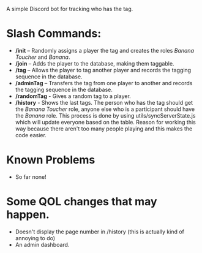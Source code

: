 A simple Discord bot for tracking who has the tag.
# Slash Commands:
- **/init** – Randomly assigns a player the tag and creates the roles _Banana Toucher_ and _Banana_.
- **/join** – Adds the player to the database, making them taggable.
- **/tag** – Allows the player to tag another player and records the tagging sequence in the database.
- **/adminTag** – Transfers the tag from one player to another and records the tagging sequence in the database.
- **/randomTag** - Gives a random tag to a player.
- **/history** - Shows the last tags.
The person who has the tag should get the *Banana Toucher* role, anyone else who is a participant should have the *Banana* role. This process is done by using utils/syncServerState.js which will update everyone based on the table. Reason for working this way because there aren't too many people playing and this makes the code easier. 
# Known Problems
- So far none! 
# Some QOL changes that may happen.
- Doesn't display the page number in /history (this is actually kind of annoying to do) 
- An admin dashboard.